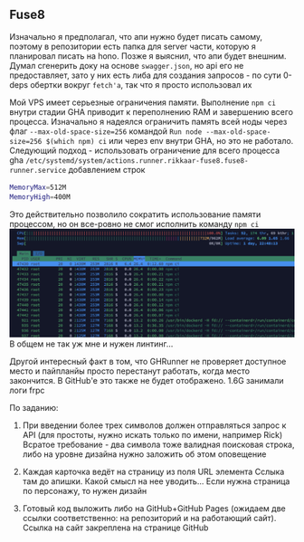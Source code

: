 ## Fuse8

Изначально я предполагал, что апи нужно будет писать самому, поэтому в репозитории есть папка для server части, которую я планировал писать на hono. Позже я выяснил, что апи будет внешним. Думал сгенерить доку на основе `swagger.json`, но api его не предоставляет, зато у них есть либа для создания запросов - по сути 0-deps обертки вокруг `fetch'a`, так что я просто использовал их

Мой VPS имеет серьезные ограничения памяти. Выполнение `npm ci` внутри стадии GHA приводит к переполнению RAM и завершению всего процесса. Изначально я надеялся ограничить память всей ноды через флаг `--max-old-space-size=256` командой `Run node --max-old-space-size=256 $(which npm) ci` или через env внутри GHA, но это не работало. Следующий подход - использовать ограничение для всего процесса gha `/etc/systemd/system/actions.runner.rikkaar-fuse8.fuse8-runner.service` добавлением строк

```bash
MemoryMax=512M
MemoryHigh=400M
```

Это действительно позволило сократить использование памяти процессом, но он все-ровно не смог исполнить команду `npm ci`
![Процесс npm ci не нарушает ограничения](server-htop.png)
В общем не так уж мне и нужен линтинг...

Другой интересный факт в том, что GHRunner не проверяет доступное место и пайпланйы просто перестанут работать, когда место закончится. В GitHub'e это также не будет отображено. 1.6G занимали логи frpc

По заданию:
1. При введении более трех символов должен отправляться запрос к API (для простоты, нужно искать только по имени, например Rick)
Всратое требование - два символа тоже валидная поисковая строка, либо на уровне дизайна нужно заложить об этом оповещение

2. Каждая карточка ведёт на страницу из поля URL элемента
Сслыка там до апишки. Какой смысл на нее уводить... Если нужна страница по персонажу, то нужен дизайн

3. Готовый код выложить либо на GitHub+GitHub Pages (ожидаем две ссылки соответственно: на репозиторий и на работающий сайт).
Ссылка на сайт закреплена на странице GitHub
